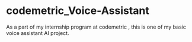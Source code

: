# codemetric_Voice-Assistant
As a part of my internship program at codemetric , this is one of my basic voice assistant AI project.
